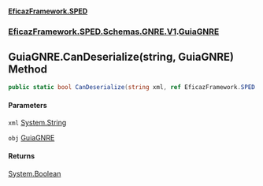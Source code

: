 #### [EficazFramework.SPED](EficazFrameworkSPED.md 'EficazFramework SPED')
### [EficazFramework.SPED.Schemas.GNRE.V1](EficazFramework.SPED.Schemas.GNRE.V1.md 'EficazFramework.SPED.Schemas.GNRE.V1').[GuiaGNRE](EficazFramework.SPED.Schemas.GNRE.V1/GuiaGNRE.md 'EficazFramework.SPED.Schemas.GNRE.V1.GuiaGNRE')

## GuiaGNRE.CanDeserialize(string, GuiaGNRE) Method

```csharp
public static bool CanDeserialize(string xml, ref EficazFramework.SPED.Schemas.GNRE.V1.GuiaGNRE obj);
```
#### Parameters

<a name='EficazFramework.SPED.Schemas.GNRE.V1.GuiaGNRE.CanDeserialize(string,EficazFramework.SPED.Schemas.GNRE.V1.GuiaGNRE).xml'></a>

`xml` [System.String](https://docs.microsoft.com/en-us/dotnet/api/System.String 'System.String')

<a name='EficazFramework.SPED.Schemas.GNRE.V1.GuiaGNRE.CanDeserialize(string,EficazFramework.SPED.Schemas.GNRE.V1.GuiaGNRE).obj'></a>

`obj` [GuiaGNRE](EficazFramework.SPED.Schemas.GNRE.V1/GuiaGNRE.md 'EficazFramework.SPED.Schemas.GNRE.V1.GuiaGNRE')

#### Returns
[System.Boolean](https://docs.microsoft.com/en-us/dotnet/api/System.Boolean 'System.Boolean')